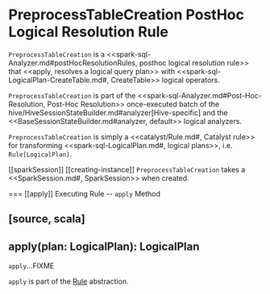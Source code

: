 # PreprocessTableCreation PostHoc Logical Resolution Rule

`PreprocessTableCreation` is a <<spark-sql-Analyzer.md#postHocResolutionRules, posthoc logical resolution rule>> that <<apply, resolves a logical query plan>> with <<spark-sql-LogicalPlan-CreateTable.md#, CreateTable>> logical operators.

`PreprocessTableCreation` is part of the <<spark-sql-Analyzer.md#Post-Hoc-Resolution, Post-Hoc Resolution>> once-executed batch of the hive/HiveSessionStateBuilder.md#analyzer[Hive-specific] and the <<BaseSessionStateBuilder.md#analyzer, default>> logical analyzers.

`PreprocessTableCreation` is simply a <<catalyst/Rule.md#, Catalyst rule>> for transforming <<spark-sql-LogicalPlan.md#, logical plans>>, i.e. `Rule[LogicalPlan]`.

[[sparkSession]]
[[creating-instance]]
`PreprocessTableCreation` takes a <<SparkSession.md#, SparkSession>> when created.

=== [[apply]] Executing Rule -- `apply` Method

[source, scala]
----
apply(plan: LogicalPlan): LogicalPlan
----

`apply`...FIXME

`apply` is part of the [Rule](catalyst/Rule.md#apply) abstraction.
